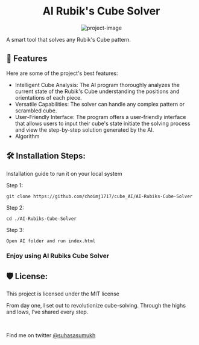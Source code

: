 <h1 align="center" id="title">AI Rubik's Cube Solver</h1>

<p align="center"><img src="https://pbs.twimg.com/media/Fx8fv6oaMAYdmHb?format=png&amp;name=large" alt="project-image"></p>

<p id="description">A smart tool that solves any Rubik's Cube pattern.</p>

<h2>🧐 Features</h2>

Here are some of the project's best features:

*   Intelligent Cube Analysis: The AI program thoroughly analyzes the current state of the Rubik's Cube understanding the positions and orientations of each piece.
*   Versatile Capabilities: The solver can handle any complex pattern or scrambled cube.
*   User-Friendly Interface: The program offers a user-friendly interface that allows users to input their cube's state initiate the solving process and view the step-by-step solution generated by the AI.
*   Algorithm

<h2>🛠️ Installation Steps:</h2>

Installation guide to run it on your local system

<p>Step 1:</p>

```
git clone https://github.com/choimj1717/cube_AI/AI-Rubiks-Cube-Solver
```

<p>Step 2:</p>

```
cd ./AI-Rubiks-Cube-Solver
```

<p>Step 3:</p>

```
Open AI folder and run index.html
```

### Enjoy using AI Rubiks Cube Solver

<h2>🛡️ License:</h2>

This project is licensed under the MIT license

<p>From day one, I set out to revolutionize cube-solving. Through the highs and lows, I’ve shared every step.</p>
<br>
<p>Find me on twitter <a href="https://twitter.com/suhasasumukh">@suhasasumukh</a></p>
